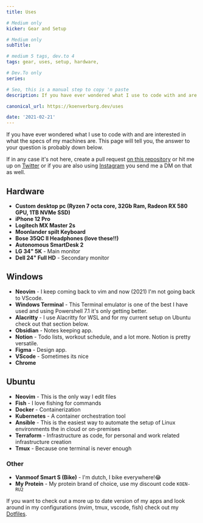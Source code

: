 ```yaml
---
title: Uses

# Medium only
kicker: Gear and Setup

# Medium only
subTitle:

# medium 5 tags, dev.to 4
tags: gear, uses, setup, hardware,

# Dev.To only
series:

# Seo, this is a manual step to copy 'n paste
description: If you have ever wondered what I use to code with and are interested in what the specs of my machines are. This page will tell you, the answer to your question is probably down below.

canonical_url: https://koenverburg.dev/uses

date: '2021-02-21'
---
```


If you have ever wondered what I use to code with and are interested in what the specs of my machines are. This page will tell you, the answer to your question is probably down below.

If in any case it's not here, create a pull request [on this repository][1] or hit me up on [Twitter][2] or if you are also using [Instagram][3] you send me a DM on that as well.

## Hardware
- **Custom desktop pc (Ryzen 7 octa core, 32Gb Ram, Radeon RX 580 GPU, 1TB NVMe SSD)**
- **iPhone 12 Pro**
- **Logitech MX Master 2s**
- **Moonlander spilt Keyboard**
- **Bose 35QC II Headphones (love these!!)**
- **Autonomous SmartDesk 2**
- **LG 34" 5K** - Main monitor
- **Dell 24" Full HD** - Secondary monitor

## Windows
- **Neovim** - I keep coming back to vim and now (2021) I'm not going back to VScode.
- **Windows Terminal** - This Terminal emulator is one of the best I have used and using Powershell 7.1 it's only getting better.
- **Alacritty** - I use Alacritty for WSL and for my current setup on Ubuntu check out that section below.
- **Obsidian** - Notes keeping app.
- **Notion** - Todo lists, workout schedule, and a lot more. Notion is pretty versatile.
- **Figma** - Design app.
- **VScode** - Sometimes its nice
- **Chrome**

## Ubuntu
- **Neovim** - This is the only way I edit files
- **Fish** - I love fishing for commands
- **Docker** - Containerization
- **Kubernetes** - A container orchestration tool
- **Ansible** - This is the easiest way to automate the setup of Linux environments the in cloud or on-premises
- **Terraform** - Infrastructure as code, for personal and work related infrastructure creation
- **Tmux** - Because one terminal is never enough

### Other
- **Vanmoof Smart S (Bike)** - I'm dutch, I bike everywhere!😂
- **My Protein** - My protein brand of choice, use my discount code `KOEN-RU2`

If you want to check out a more up to date version of my apps and look around in my configurations (nvim, tmux, vscode, fish) check out my [Dotfiles][4].

[1]: https://github.com/koenverburg/site
[2]: https://twitter.com/@koenverburg_
[3]: https://instagram.com/koenverburg.tech
[4]: https://github.com/koenverburg/dotfiles
[5]: https://instagram.com/koenverburg_
